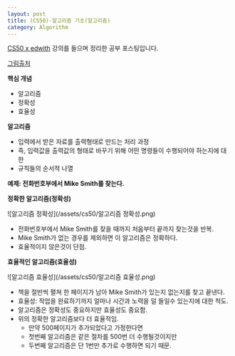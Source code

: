 ```yaml
---
layout: post
title: (CS50)-알고리즘 기초(알고리즘)
category: Algorithm
---
```




[CS50 x edwith](https://www.edwith.org/cs50/) 강의를 들으며 정리한 공부 포스팅입니다.

[그림출처](https://www.edwith.org/cs50/lecture/22851/)



**핵심 개념**

- 알고리즘
- 정확성
- 효율성



**알고리즘**

- 입력에서 받은 자료를 출력형태로 만드는 처리 과정
- 즉, 입력값을 출력값의 형태로 바꾸기 위해 어떤 명령들이 수행되어야 하는지에 대한
- 규칙들의 순서적 나열





**예제: 전화번호부에서 Mike Smith를 찾는다.**



**정확한 알고리즘(정확성)**

![알고리즘 정확성](/assets/cs50/알고리즘 정확성.png)

- 전화번호부에서 Mike Smith를 찾을 때까지 처음부터 끝까지 찾는것을 반복.
- Mike Smith가 없는 경우를 제외하면 이 알고리즘은 정확하다.
- 효율적이지 않은것이 단점.



**효율적인 알고리즘(효율성)**

![알고리즘 효율성](/assets/cs50/알고리즘 효율성.png)

- 책을 절반씩 펼쳐 한 페이지가 남아 Mike Smith가 있는지 없는지를 찾고 끝낸다. 
- 효율성: 작업을 완료하기까지 얼마나 시간과 노력을 덜 들일수 있는지에 대한 척도.
- 알고리즘은 정확성도 중요하지만 효율성도 중요함.
- 위의 정확한 알고리즘보다 더 효율적임.
  - 만약 500페이지가 추가되었다고 가정한다면
  - 첫번째 알고리즘은 같은 절차를 500번 더 수행될것이지만
  - 두번째 알고리즘은 단 1번만 추가로 수행하면 되기 때문.